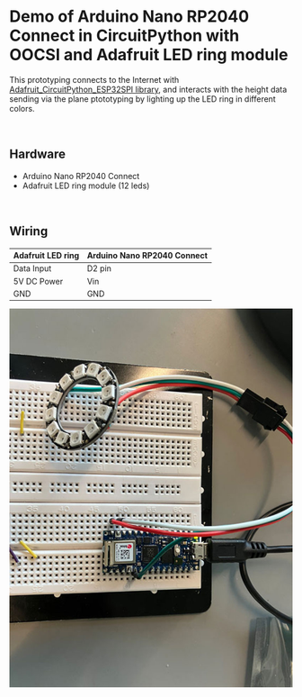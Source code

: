# Demo of Arduino Nano RP2040 Connect in CircuitPython with OOCSI and Adafruit LED ring module

This prototyping connects to the Internet with [Adafruit_CircuitPython_ESP32SPI library](https://github.com/adafruit/Adafruit_CircuitPython_ESP32SPI), and interacts with the height data sending via the plane ptototyping by lighting up the LED ring in different colors.

<br />

## Hardware

* Arduino Nano RP2040 Connect
* Adafruit LED ring module (12 leds)

<br />

## Wiring

| Adafruit LED ring  |  Arduino Nano RP2040 Connect |
| --- | --- |
| Data Input | D2 pin |
| 5V DC Power | Vin |
| GND | GND |

![wiring](images/demo-ring.jpg)
